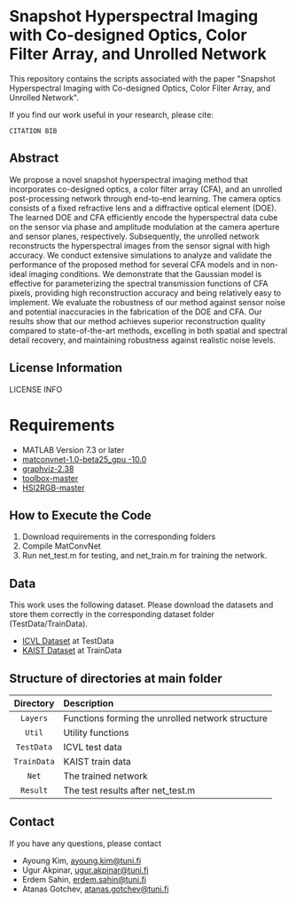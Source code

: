 # Snapshot Hyperspectral Imaging with Co-designed Optics, Color Filter Array, and Unrolled Network
This repository contains the scripts associated with the paper "Snapshot Hyperspectral Imaging with Co-designed Optics, Color Filter Array, and Unrolled Network".

If you find our work useful in your research, please cite:

```
CITATION BIB
```

## Abstract
We propose a novel snapshot hyperspectral imaging method that incorporates co-designed optics, a color filter array (CFA), and an unrolled post-processing network through end-to-end learning. The camera optics consists of a fixed refractive lens and a diffractive optical element (DOE).
The learned DOE and CFA efficiently encode the hyperspectral data cube on the sensor via phase and amplitude modulation at the camera aperture and sensor planes, respectively. Subsequently, the unrolled network reconstructs the hyperspectral images from the sensor signal with high accuracy. We conduct extensive simulations to analyze and validate the performance of the proposed method for several CFA models and in non-ideal imaging conditions. We demonstrate that the Gaussian model is effective for parameterizing the spectral transmission functions of CFA pixels, providing high reconstruction accuracy and being relatively easy to implement. We evaluate the robustness of our method against sensor noise and potential inaccuracies in the fabrication of the DOE and CFA. Our results show that our method achieves superior reconstruction quality compared to state-of-the-art methods, excelling in both spatial and spectral detail recovery, and maintaining robustness against realistic noise levels.

## License Information
LICENSE INFO

# Requirements

- MATLAB Version 7.3 or later
- [matconvnet-1.0-beta25_gpu -10.0](https://www.vlfeat.org/matconvnet/install/)
- [graphviz-2.38](https://graphviz.org/download/)
- [toolbox-master](https://pdollar.github.io/toolbox/)
- [HSI2RGB-master](https://github.com/JakobSig/HSI2RGB/tree/master)

## How to Execute the Code
1. Download requirements in the corresponding folders
2. Compile MatConvNet
3. Run net_test.m for testing, and net_train.m for training the network.

## Data

This work uses the following dataset. Please download the datasets and store them correctly in the corresponding dataset folder (TestData/TrainData).
- [ICVL Dataset](https://icvl.cs.bgu.ac.il/hyperspectral/) at TestData
- [KAIST Dataset](https://vclab.kaist.ac.kr/siggraphasia2017p1/index.html) at TrainData

## Structure of directories at main folder

| Directory  | Description  |
| :--------: | :----------- | 
| `Layers` | Functions forming the unrolled network structure | 
| `Util`    | Utility functions |
| `TestData`    |ICVL test data |
| `TrainData`    | KAIST train data |
| `Net`    | The trained network | 
| `Result`    |The test results after net_test.m|

## Contact
If you have any questions, please contact

* Ayoung Kim, ayoung.kim@tuni.fi
* Ugur Akpinar, ugur.akpinar@tuni.fi
* Erdem Sahin, erdem.sahin@tuni.fi
* Atanas Gotchev, atanas.gotchev@tuni.fi
